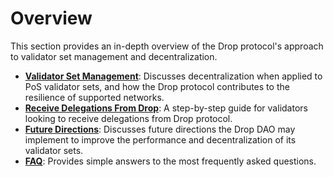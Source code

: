 # Overview

This section provides an in-depth overview of the Drop protocol's approach to validator set management and decentralization. 

- [**Validator Set Management**](/validators/valset.md): Discusses decentralization when applied to PoS validator sets, and how the Drop protocol contributes to the resilience of supported networks.
- [**Receive Delegations From Drop**](/validators/onboard.md): A step-by-step guide for validators looking to receive delegations from Drop protocol.
- [**Future Directions**](/validators/onboard.md): Discusses future directions the Drop DAO may implement to improve the performance and decentralization of its validator sets.
- [**FAQ**](/validators/faq.md): Provides simple answers to the most frequently asked questions.
